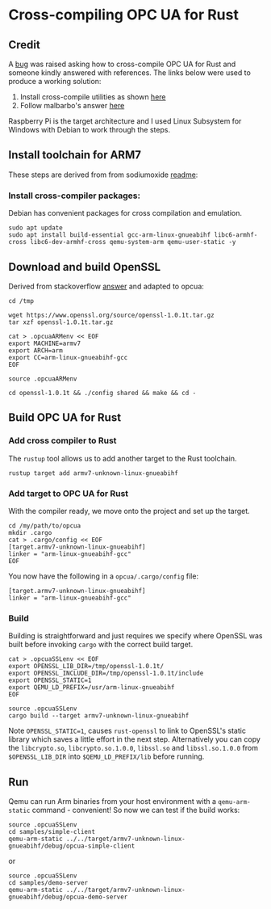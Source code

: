 # Cross-compiling OPC UA for Rust

## Credit

A [bug](https://github.com/locka99/opcua/issues/24) was raised asking how to 
cross-compile OPC UA for Rust and someone kindly answered with references. The links below were
used to produce a working solution:

1. Install cross-compile utilities as shown [here](https://github.com/sodiumoxide/sodiumoxide)
2. Follow malbarbo's answer [here](https://stackoverflow.com/questions/37375712/cross-compile-rust-openssl-for-raspberry-pi-2)

Raspberry Pi is the target architecture and I used Linux Subsystem for Windows with Debian to work
through the steps.

## Install toolchain for ARM7

These steps are derived from from sodiumoxide [readme](https://github.com/sodiumoxide/sodiumoxide):

### Install cross-compiler packages:

Debian has convenient packages for cross compilation and emulation.

```
sudo apt update
sudo apt install build-essential gcc-arm-linux-gnueabihf libc6-armhf-cross libc6-dev-armhf-cross qemu-system-arm qemu-user-static -y
```

## Download and build OpenSSL

Derived from stackoverflow [answer](https://stackoverflow.com/questions/37375712/cross-compile-rust-openssl-for-raspberry-pi-2) and adapted to opcua:

```
cd /tmp

wget https://www.openssl.org/source/openssl-1.0.1t.tar.gz
tar xzf openssl-1.0.1t.tar.gz

cat > .opcuaARMenv << EOF
export MACHINE=armv7
export ARCH=arm
export CC=arm-linux-gnueabihf-gcc
EOF

source .opcuaARMenv

cd openssl-1.0.1t && ./config shared && make && cd -
```

## Build OPC UA for Rust

### Add cross compiler to Rust

The `rustup` tool allows us to add another target to the Rust toolchain.

```
rustup target add armv7-unknown-linux-gnueabihf
```

### Add target to OPC UA for Rust

With the compiler ready, we move onto the project and set up the target.

```
cd /my/path/to/opcua
mkdir .cargo
cat > .cargo/config << EOF
[target.armv7-unknown-linux-gnueabihf]
linker = "arm-linux-gnueabihf-gcc"
EOF
```

You now have the following in a `opcua/.cargo/config` file:

```
[target.armv7-unknown-linux-gnueabihf]
linker = "arm-linux-gnueabihf-gcc"
```

### Build

Building is straightforward and just requires we specify where OpenSSL was built before invoking `cargo` with the 
correct build target.

```
cat > .opcuaSSLenv << EOF
export OPENSSL_LIB_DIR=/tmp/openssl-1.0.1t/
export OPENSSL_INCLUDE_DIR=/tmp/openssl-1.0.1t/include
export OPENSSL_STATIC=1
export QEMU_LD_PREFIX=/usr/arm-linux-gnueabihf
EOF

source .opcuaSSLenv
cargo build --target armv7-unknown-linux-gnueabihf
```

Note `OPENSSL_STATIC=1`, causes `rust-openssl` to link to OpenSSL's static library which saves a
little effort in the next step. Alternatively you can copy the `libcrypto.so`, `libcrypto.so.1.0.0`, `libssl.so` and 
`libssl.so.1.0.0` from `$OPENSSL_LIB_DIR` into `$QEMU_LD_PREFIX/lib` before running.

## Run

Qemu can run Arm binaries from your host environment with a `qemu-arm-static` command - convenient! 
So now we can test if the build works:

```
source .opcuaSSLenv
cd samples/simple-client
qemu-arm-static ../../target/armv7-unknown-linux-gnueabihf/debug/opcua-simple-client
```

or

```
source .opcuaSSLenv
cd samples/demo-server
qemu-arm-static ../../target/armv7-unknown-linux-gnueabihf/debug/opcua-demo-server
```

